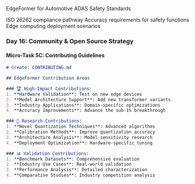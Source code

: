 EdgeFormer for Automotive ADAS
Safety Standards

ISO 26262 compliance pathway
Accuracy requirements for safety functions
Edge computing deployment scenarios


### **Day 16: Community & Open Source Strategy**

#### **Micro-Task 5C: Contributing Guidelines**
```markdown
# Create: CONTRIBUTING.md

## EdgeFormer Contribution Areas

### 🏆 High-Impact Contributions:
1. **Hardware Validation**: Test on new edge devices
2. **Model Architecture Support**: Add new transformer variants
3. **Industry Applications**: Domain-specific optimizations  
4. **Accuracy Improvements**: Advance the sub-1% breakthrough

### 🔬 Research Contributions:
1. **Novel Quantization Techniques**: Advanced algorithms
2. **Calibration Methods**: Improve quantization accuracy
3. **Architecture Analysis**: Model sensitivity research
4. **Deployment Optimization**: Hardware-specific tuning

### 📊 Validation Contributions:
1. **Benchmark Datasets**: Comprehensive evaluation
2. **Industry Use Cases**: Real-world validation
3. **Performance Analysis**: Detailed characterization
4. **Comparative Studies**: Industry competition analysis